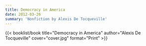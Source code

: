 ```yaml
---
title: Democracy in America
date: 2012-03-26
summary: 'Nonfiction by Alexis De Tocqueville'
---
```


{{< booklist/book
title="Democracy in America"
author="Alexis De Tocqueville"
cover="cover.jpg"
format="Print" >}}
